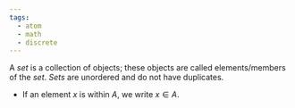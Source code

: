 ```yaml
---
tags:
  - atom
  - math
  - discrete
---
```

A *set* is a collection of objects; these objects are called elements/members of the *set*. *Sets* are unordered and do not have duplicates.
- If an element $x$ is within $A$, we write $x \in A$.